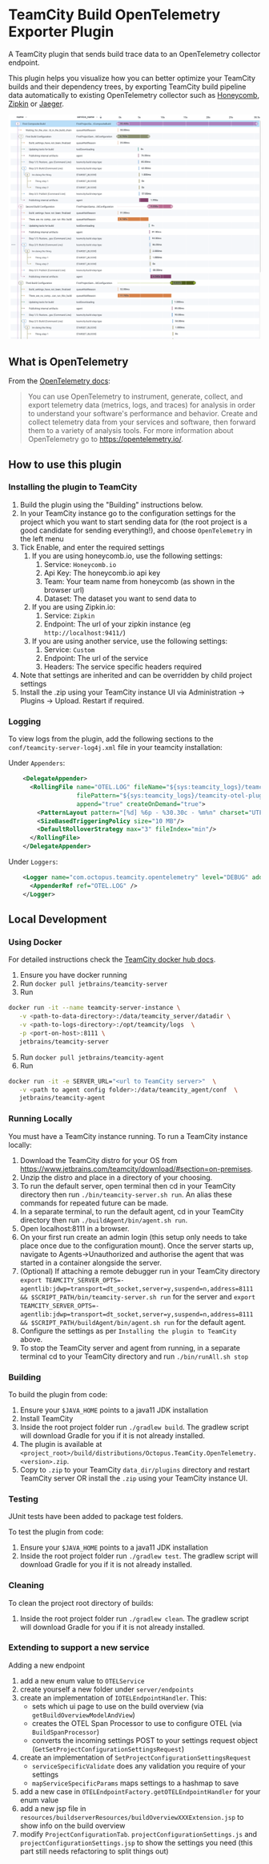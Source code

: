 # TeamCity Build OpenTelemetry Exporter Plugin

A TeamCity plugin that sends build trace data to an OpenTelemetry collector endpoint.

This plugin helps you visualize how you can better optimize your TeamCity builds and their dependency trees, by exporting TeamCity build pipeline data automatically to existing OpenTelemetry collector such as [Honeycomb](https://www.honeycomb.io/), [Zipkin](https://zipkin.io/) or [Jaeger](https://www.jaegertracing.io).

![trace_image.png](trace_image.png)

## What is OpenTelemetry


From the [OpenTelemetry docs](https://opentelemetry.io/docs/):

> You can use OpenTelemetry to instrument, generate, collect, and export telemetry data (metrics, logs, and traces) for analysis in order to understand your software's performance and behavior. Create and collect telemetry data from your services and software, then forward them to a variety of analysis tools. For more information about OpenTelemetry go to https://opentelemetry.io/.

## How to use this plugin

### Installing the plugin to TeamCity

1. Build the plugin using the "Building" instructions below.
2. In your TeamCity instance go to the configuration settings for the project which you want to start sending data for (the root project is a good candidate for sending everything!), and choose `OpenTelemetry` in the left menu
3. Tick Enable, and enter the required settings
   1. If you are using honeycomb.io, use the following settings:
      1. Service: `Honeycomb.io`
      2. Api Key: The honeycomb.io api key
      2. Team: Your team name from honeycomb (as shown in the browser url)
      3. Dataset: The dataset you want to send data to
   2. If you are using Zipkin.io:
      1. Service: `Zipkin`
      2. Endpoint: The url of your zipkin instance (eg `http://localhost:9411/`)
   3. If you are using another service, use the following settings:
      1. Service: `Custom`
      2. Endpoint: The url of the service
      3. Headers: The service specific headers required
4. Note that settings are inherited and can be overridden by child project settings
5. Install the .zip using your TeamCity instance UI via Administration -> Plugins -> Upload. Restart if required.

### Logging

To view logs from the plugin, add the following sections to the `conf/teamcity-server-log4j.xml` file in your teamcity installation:

Under `Appenders`:
```xml
    <DelegateAppender>
      <RollingFile name="OTEL.LOG" fileName="${sys:teamcity_logs}/teamcity-otel-plugin.log"
                   filePattern="${sys:teamcity_logs}/teamcity-otel-plugin.log.%i"
                   append="true" createOnDemand="true">
        <PatternLayout pattern="[%d] %6p - %30.30c - %m%n" charset="UTF-8"/>
        <SizeBasedTriggeringPolicy size="10 MB"/>
        <DefaultRolloverStrategy max="3" fileIndex="min"/>
      </RollingFile>
    </DelegateAppender>
```

Under `Loggers`:
```xml
    <Logger name="com.octopus.teamcity.opentelemetry" level="DEBUG" additivity="false">
      <AppenderRef ref="OTEL.LOG" />
    </Logger>
```

## Local Development

### Using Docker

For detailed instructions check the [TeamCity docker hub docs](https://hub.docker.com/r/jetbrains/teamcity-server).

1. Ensure you have docker running
2. Run `docker pull jetbrains/teamcity-server`
3. Run 
```bash 
docker run -it --name teamcity-server-instance \
   -v <path-to-data-directory>:/data/teamcity_server/datadir \
   -v <path-to-logs-directory>:/opt/teamcity/logs  \
   -p <port-on-host>:8111 \
   jetbrains/teamcity-server
```
   
5. Run `docker pull jetbrains/teamcity-agent`
6. Run 
```bash 
docker run -it -e SERVER_URL="<url to TeamCity server>"  \
   -v <path to agent config folder>:/data/teamcity_agent/conf  \      
   jetbrains/teamcity-agent
 ```

### Running Locally

You must have a TeamCity instance running. To run a TeamCity instance locally:
1. Download the TeamCity distro for your OS from https://www.jetbrains.com/teamcity/download/#section=on-premises.
2. Unzip the distro and place in a directory of your choosing. 
3. To run the default server, open terminal then cd in your TeamCity directory then run `./bin/teamcity-server.sh run`. An alias these commands for repeated future can be made.
4. In a separate terminal, to run the default agent, cd in your TeamCity directory then run `./buildAgent/bin/agent.sh run`.
5. Open localhost:8111 in a browser.
6. On your first run create an admin login (this setup only needs to take place once due to the configuration mount). Once the server starts up, navigate to Agents->Unauthorized and authorise the agent that was started in a container alongside the server.
7. (Optional) If attaching a remote debugger run in your TeamCity directory `export TEAMCITY_SERVER_OPTS=-agentlib:jdwp=transport=dt_socket,server=y,suspend=n,address=8111 && $SCRIPT_PATH/bin/teamcity-server.sh run` for the server and `export TEAMCITY_SERVER_OPTS=-agentlib:jdwp=transport=dt_socket,server=y,suspend=n,address=8111 && $SCRIPT_PATH/buildAgent/bin/agent.sh run` for the default agent.
8. Configure the settings as per `Installing the plugin to TeamCity` above.
9. To stop the TeamCity server and agent from running, in a separate terminal cd to your TeamCity directory and run `./bin/runAll.sh stop`

### Building

To build the plugin from code:
1. Ensure your `$JAVA_HOME` points to a java11 JDK installation
2. Install TeamCity
3. Inside the root project folder run `./gradlew build`. The gradlew script will download Gradle for you if it is not already installed.
4. The plugin is available at `<project_root>/build/distributions/Octopus.TeamCity.OpenTelemetry.<version>.zip`.
5. Copy to `.zip` to your TeamCity `data_dir/plugins` directory and restart TeamCity server OR install the `.zip` using your TeamCity instance UI.

### Testing

JUnit tests have been added to package test folders.

To test the plugin from code:
1. Ensure your `$JAVA_HOME` points to a java11 JDK installation
2. Inside the root project folder run `./gradlew test`. The gradlew script will download Gradle for you if it is not already installed.

### Cleaning

To clean the project root directory of builds:
1. Inside the root project folder run `./gradlew clean`. The gradlew script will download Gradle for you if it is not already installed.

### Extending to support a new service

Adding a new endpoint
1. add a new enum value to `OTELService`
2. create yourself a new folder under `server/endpoints`
3. create an implementation of `IOTELEndpointHandler`. This:
   - sets which ui page to use on the build overview (via `getBuildOverviewModelAndView`)
   - creates the OTEL Span Processor to use to configure OTEL (via `BuildSpanProcessor`)
   - converts the incoming settings POST to your settings request object (`GetSetProjectConfigurationSettingsRequest`)
4. create an implementation of `SetProjectConfigurationSettingsRequest`
   - `serviceSpecificValidate` does any validation you require of your settings
   - `mapServiceSpecificParams` maps settings to a hashmap to save
5. add a new case in `OTELEndpointFactory.getOTELEndpointHandler` for your enum value
6. add a new jsp file in `resources/buildserverResources/buildOverviewXXXExtension.jsp` to show info on the build overview
7. modify `ProjectConfigurationTab`. `projectConfigurationSettings.js` and `projectConfigurationSettings.jsp` to show the settings you need (this part still needs refactoring to split things out)
